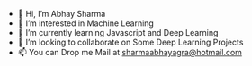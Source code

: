 - 👋 Hi, I’m Abhay Sharma
- 👀 I’m interested in Machine Learning
- 🌱 I’m currently learning Javascript and Deep Learning  
- 💞️ I’m looking to collaborate on Some Deep Learning Projects
- 📫 You can Drop me Mail at sharmaabhayagra@hotmail.com

<!---
abhaysharma20/abhaysharma20 is a ✨ special ✨ repository because its `README.md` (this file) appears on your GitHub profile.
You can click the Preview link to take a look at your changes.
--->
